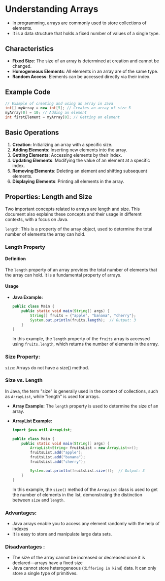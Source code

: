 # Understanding Arrays

- In programming, arrays are commonly used to store collections of elements.
- It is a data structure that holds a fixed number of values of a single type.

## Characteristics
- **Fixed Size**: The size of an array is determined at creation and cannot be changed.
- **Homogeneous Elements**: All elements in an array are of the same type.
- **Random Access**: Elements can be accessed directly via their index.


## Example Code
```java
// Example of creating and using an array in Java
int[] myArray = new int[5]; // Creates an array of size 5
myArray[0] = 10; // Adding an element
int firstElement = myArray[0]; // Getting an element
```


## Basic Operations
1. **Creation**: Initializing an array with a specific size.
2. **Adding Elements**: Inserting new elements into the array.
3. **Getting Elements**: Accessing elements by their index.
4. **Updating Elements**: Modifying the value of an element at a specific index.
5. **Removing Elements**: Deleting an element and shifting subsequent elements.
6. **Displaying Elements**: Printing all elements in the array.




## Properties: Length and Size

Two important concepts related to arrays are length and size. This document also explains these concepts and their usage in different contexts, with a focus on Java.

`length`: This is a property of the array object, used to determine the total number of elements the array can hold.



### Length Property

#### Definition
The `length` property of an array provides the total number of elements that the array can hold. It is a fundamental property of arrays.

#### Usage
- **Java Example:**

    ```java
    public class Main {
        public static void main(String[] args) {
            String[] fruits = {"apple", "banana", "cherry"};
            System.out.println(fruits.length);  // Output: 3
        }
    }
    ```

    In this example, the `length` property of the `fruits` array is accessed using `fruits.length`, which returns the number of elements in the array.

### Size Property: 
 `size`: Arrays do not have a size() method.

### Size vs. Length

In Java, the term "size" is generally used in the context of collections, such as `ArrayList`, while "length" is used for arrays.

- **Array Example:** The `length` property is used to determine the size of an array.
- **ArrayList Example:**

    ```java
    import java.util.ArrayList;

    public class Main {
        public static void main(String[] args) {
            ArrayList<String> fruitsList = new ArrayList<>();
            fruitsList.add("apple");
            fruitsList.add("banana");
            fruitsList.add("cherry");

            System.out.println(fruitsList.size());  // Output: 3
        }
    }
    ```

    In this example, the `size()` method of the `ArrayList` class is used to get the number of elements in the list, demonstrating the distinction between `size` and `length`.

### Advantages:
- Java arrays enable you to access any element randomly with the help of indexes
- It is easy to store and manipulate large data sets.

### Disadvantages :
- The size of the array cannot be increased or decreased once it is declared—arrays have a fixed size
- Java cannot store heterogeneous (`differing in kind`) data. It can only store a single type of primitives.

